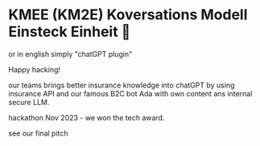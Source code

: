 # KMEE (KM2E) Koversations Modell Einsteck Einheit 🚀
or in english simply "chatGPT plugin"

Happy hacking!

our teams brings better insurance knowledge into chatGPT by using insurance API and our famous B2C bot Ada with own content ans internal secure LLM. 

hackathon Nov 2023 - we won the tech award. 

see our final pitch

